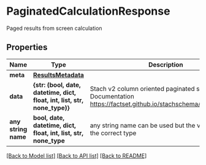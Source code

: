 # PaginatedCalculationResponse

Paged results from screen calculation

## Properties
Name | Type | Description | Notes
------------ | ------------- | ------------- | -------------
**meta** | [**ResultsMetadata**](ResultsMetadata.md) |  | [optional] 
**data** | **{str: (bool, date, datetime, dict, float, int, list, str, none_type)}** | Stach v2 column oriented paginated screen results. Documentation https://factset.github.io/stachschema/#/v2/README | [optional] 
**any string name** | **bool, date, datetime, dict, float, int, list, str, none_type** | any string name can be used but the value must be the correct type | [optional]

[[Back to Model list]](../README.md#documentation-for-models) [[Back to API list]](../README.md#documentation-for-api-endpoints) [[Back to README]](../README.md)


